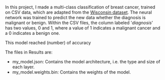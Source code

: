 In this project, I made a multi-class classification of breast cancer, trained on CSV data, which are adapted from the [Wisconsin dataset](https://archive.ics.uci.edu/ml/datasets/Breast+Cancer+Wisconsin+(Diagnostic)). 
The neural network was trained to predict the new data whether the diagnosis is malignant or benign. 
Within the CSV files, the column labeled '_diagnosis_' has two values, 0 and 1, where a value of 1 indicates a malignant cancer and a 0 indicates a benign one. 

This model reached (number) of accuracy 

The files in Results are:
* my_model.json: Contains the model architecture, i.e. the type and size of each layer.
* my_model.weights.bin: Contains the weights of the model. 
